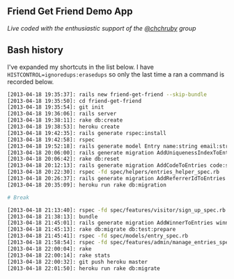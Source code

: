 ## Friend Get Friend Demo App

_Live coded with the enthusiastic support of the [@chchruby](https://twitter.com/chchruby) group_

## Bash history

I've expanded my shortcuts in the list below.
I have `HISTCONTROL=ignoredups:erasedups` so only the last time a ran a command is recorded below.


```bash
[2013-04-18 19:35:37]: rails new friend-get-friend --skip-bundle
[2013-04-18 19:35:50]: cd friend-get-friend
[2013-04-18 19:35:54]: git init
[2013-04-18 19:36:06]: rails server
[2013-04-18 19:38:11]: rake db:create
[2013-04-18 19:38:53]: heroku create
[2013-04-18 19:42:35]: rails generate rspec:install
[2013-04-18 19:42:58]: rspec
[2013-04-18 19:52:18]: rails generate model Entry name:string email:string
[2013-04-18 20:06:00]: rails generate migration AddUniquenessIndexToEntries
[2013-04-18 20:06:42]: rake db:reset
[2013-04-18 20:12:13]: rails generate migration AddCodeToEntries code:string
[2013-04-18 20:22:30]: rspec -fd spec/helpers/entries_helper_spec.rb 
[2013-04-18 20:26:37]: rails generate migration AddReferrerIdToEntries referrer_id:integer
[2013-04-18 20:35:09]: heroku run rake db:migration

# Break

[2013-04-18 21:13:40]: rspec -fd spec/features/visitor/sign_up_spec.rb 
[2013-04-18 21:38:13]: bundle
[2013-04-18 21:45:01]: rails generate migration AddWinnerToEntries winner:boolean
[2013-04-18 21:45:13]: rake db:migrate db:test:prepare
[2013-04-18 21:45:41]: rspec -fd spec/models/entry_spec.rb 
[2013-04-18 21:58:54]: rspec -fd spec/features/admin/manage_entries_spec.rb 
[2013-04-18 22:00:04]: rake
[2013-04-18 22:00:14]: rake stats
[2013-04-18 22:00:32]: git push heroku master
[2013-04-18 22:01:50]: heroku run rake db:migrate
```



